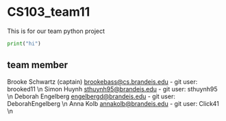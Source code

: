 # CS103_team11

This is for our team python project

```python
print("hi")
```

## team member
Brooke Schwartz (captain)  brookebass@cs.brandeis.edu - git user: brooked11 \n
Simon Huynh sthuynh95@brandeis.edu - git user: sthuynh95 \n
Deborah Engelberg engelbergd@brandeis.edu - git user: DeborahEngelberg \n
Anna Kolb annakolb@brandeis.edu - git user: Click41 \n
